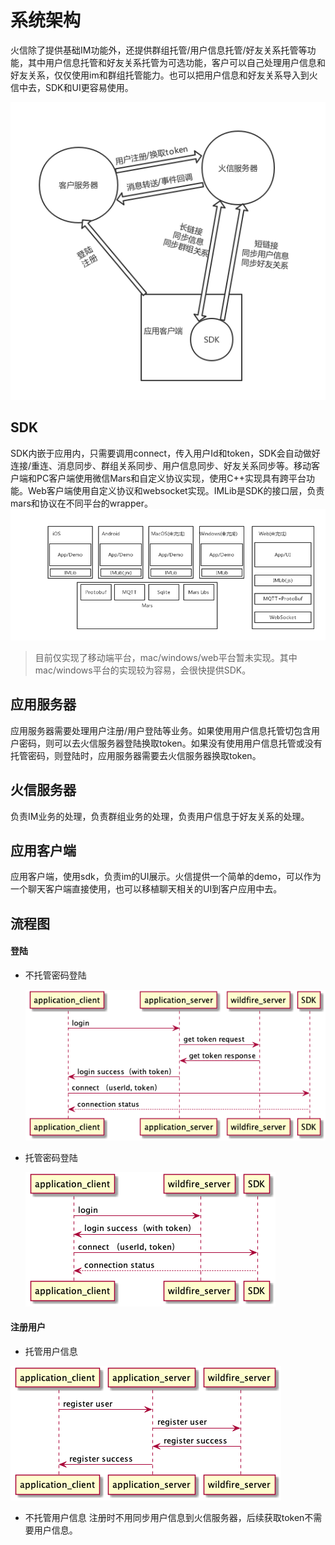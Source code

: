 # 系统架构
火信除了提供基础IM功能外，还提供群组托管/用户信息托管/好友关系托管等功能，其中用户信息托管和好友关系托管为可选功能，客户可以自己处理用户信息和好友关系，仅仅使用im和群组托管能力。也可以把用户信息和好友关系导入到火信中去，SDK和UI更容易使用。

![架构图](wildfire_architecture.png)

## SDK
SDK内嵌于应用内，只需要调用connect，传入用户Id和token，SDK会自动做好连接/重连、消息同步、群组关系同步、用户信息同步、好友关系同步等。移动客户端和PC客户端使用微信Mars和自定义协议实现，使用C++实现具有跨平台功能。Web客户端使用自定义协议和websocket实现。IMLib是SDK的接口层，负责mars和协议在不同平台的wrapper。
 ![客户端架构图](client_architecture.png)
> 目前仅实现了移动端平台，mac/windows/web平台暂未实现。其中mac/windows平台的实现较为容易，会很快提供SDK。

## 应用服务器
应用服务器需要处理用户注册/用户登陆等业务。如果使用用户信息托管切包含用户密码，则可以去火信服务器登陆换取token。如果没有使用用户信息托管或没有托管密码，则登陆时，应用服务器需要去火信服务器换取token。

## 火信服务器
负责IM业务的处理，负责群组业务的处理，负责用户信息于好友关系的处理。

## 应用客户端
应用客户端，使用sdk，负责im的UI展示。火信提供一个简单的demo，可以作为一个聊天客户端直接使用，也可以移植聊天相关的UI到客户应用中去。

## 流程图
#### 登陆
* 不托管密码登陆

  ![登陆1](login_flow1.png)

* 托管密码登陆

  ![登陆1](login_flow2.png)

#### 注册用户
  * 托管用户信息

  ![托管用户信息](register_flow1.png)

  * 不托管用户信息
  注册时不用同步用户信息到火信服务器，后续获取token不需要用户信息。
